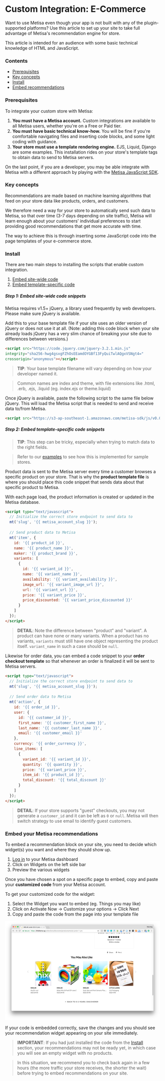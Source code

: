 # Custom Integration: E-Commerce

Want to use Metisa even though your app is not built with any of the plugin-supported platforms? Use this article to set up your site to take full advantage of Metisa's recommendation engine for store.

This article is intended for an audience with some basic technical knowledge of HTML and JavaScript.

### Contents

* [Prerequisites](#prerequisites)
* [Key concepts](#concepts)
* [Install](#install)
* [Embed recommendations](#recommendations)


### <a id="prerequisites"></a> Prerequisites

To integrate your custom store with Metisa:

1. **You must have a Metisa account.** Custom integrations are available to all Metisa users, whether you're on a Free or Paid tier.
2. **You must have basic technical know-how.** You will be fine if you're comfortable navigating files and inserting code blocks, and some light coding with guidance.
3. **Your store must use a template rendering engine.** EJS, Liquid, Django are some examples. This installation rides on your store's template tags to obtain data to send to Metisa servers.

On the last point, if you are a developer, you may be able integrate with Metisa with a different approach by playing with the [Metisa JavaScript SDK](https://github.com/altitudelabs/metisa-js).


### <a id="concepts"></a> Key concepts

Recommendations are made based on machine learning algorithms that feed on your store data like products, orders, and customers.

We therefore need a way for your store to automatically send such data to Metisa, so that over time (3-7 days depending on site traffic), Metisa will learn enough about your customers' individual preferences to start providing good recommendations that get more accurate with time.

The way to achieve this is through inserting some JavaScript code into the page templates of your e-commerce store.


### <a id="install"></a> Install

There are two main steps to installing the scripts that enable custom integration.

1. [Embed site-wide code](#embed-site-wide-code)
2. [Embed template-specific code](#embed-template-code)

##### <a id="embed-site-wide-code"></a> Step 1: Embed site-wide code snippets

Metisa requires v1.5+ jQuery, a library used frequently by web developers. Please make sure jQuery is available.

Add this to your base template file if your site uses an older version of jQuery or does not use it at all. (Note: adding this code block when your site already loads jQuery has a very slim chance of breaking your site due to differences between versions.)

```html
<script src="https://code.jquery.com/jquery-3.2.1.min.js"
integrity="sha256-hwg4gsxgFZhOsEEamdOYGBf13FyQuiTwlAQgxVSNgt4="
crossorigin="anonymous"></script>
```

> **TIP**: Your base template filename will vary depending on how your developer named it.

> Common names are index and theme, with file extensions like .html, .erb, .ejs, .liquid (eg. index.ejs or theme.liquid)

Once jQuery is available, paste the following script to the same file below jQuery. This will load the Metisa script that is needed to send and receive data to/from Metisa.

```html
<script src="https://s3-ap-southeast-1.amazonaws.com/metisa-sdk/js/v0.0/metisa.js"></script>
```

##### <a id="embed-template-code"></a> Step 2: Embed template-specific code snippets

> **TIP**: This step can be tricky, especially when trying to match data to the right fields.

> Refer to our [examples](https://github.com/altitudelabs/metisa-js) to see how this is implemented for sample stores.

Product data is sent to the Metisa server every time a customer browses a specific product on your store. That is why the **product template file** is where you should place this code snippet that sends data about that specific product to Metisa.

With each page load, the product information is created or updated in the Metisa database.

```html
<script type="text/javascript">
  // Initialize the correct store endpoint to send data to
  mt('slug', '{{ metisa_account_slug }}');

  // Send product data to Metisa
  mt('item', {
    id: '{{ product_id }}',
    name: '{{ product_name }}',
    maker: '{{ product_brand }}',
    variants: [
      {
        id: '{{ variant_id }}',
        name: '{{ variant_name }}',
        availability: '{{ variant_availability }}',
        image_url: '{{ variant_image_url }}',
        url: '{{ variant_url }}',
        price: '{{ variant_price }}',
        price_discounted: '{{ variant_price_discounted }}'
      }
    ]
  });
</script>
```

> **DETAIL**: Note the difference between "product" and "variant". A product can have none or many variants. When a product has no variants, `variants` must still have one object representing the product itself. `variant_name` in such a case should be `null`.

Likewise for order data, you can embed a code snippet to your **order checkout template** so that whenever an order is finalized it will be sent to Metisa servers.

```html
<script type="text/javascript">
  // Initialize the correct store endpoint to send data to
  mt('slug', '{{ metisa_account_slug }}');

  // Send order data to Metisa
  mt('action', {
    id: '{{ order_id }}',
    user: {
      id: '{{ customer_id }}',
      first_name: '{{ customer_first_name }}',
      last_name: '{{ customer_last_name }}',
      email: '{{ customer_email }}'
    },
    currency: '{{ order_currency }}',
    line_items: [
      {
        variant_id: '{{ variant_id }}',
        quantity: '{{ quantity }}',
        price: '{{ variant_price }}',
        item_id: '{{ product_id }}',
        total_discount: '{{ total_discount }}'
      }
    ]
  });
</script>
```

> **DETAIL**: If your store supports "guest" checkouts, you may not generate a `customer_id` and it can be left as `0` or `null`. Metisa will then switch strategy to use email to identify guest customers.


### <a id="recommendations"></a> Embed your Metisa recommendations

To embed a recommendation block on your site, you need to decide which widget(s) you want and where they should show up.

1. [Log in](https://askmetisa.com/login) to your Metisa dashboard
2. Click on Widgets on the left side bar
3. Preview the various widgets

Once you have chosen a spot on a specific page to embed, copy and paste your **customized code** from your Metisa account.

To get your customized code for the widget:

1. Select the Widget you want to embed (eg. Things you may like)
2. Click on Activate Now -> Customize your options -> Click Next
3. Copy and paste the code from the page into your template file

![screenshot Metisa custom integration widget](/images/custom/custom-1.png)

If your code is embedded correctly, save the changes and you should see your recommendation widget appearing on your site immediately.

> **IMPORTANT**: If you had just installed the code from the [Install](#install) section, your recommendations may not be ready yet, in which case you will see an empty widget with no products.

> In this situation, we recommend you to check back again in a few hours (the more traffic your store receives, the shorter the wait) before trying to embed recommendations on your site.
